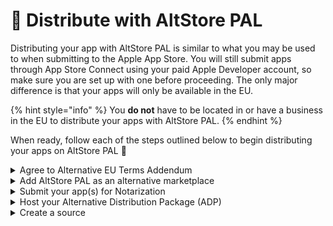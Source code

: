 # 🛒 Distribute with AltStore PAL

Distributing your app with AltStore PAL is similar to what you may be used to when submitting to the Apple App Store. You will still submit apps through App Store Connect using your paid Apple Developer account, so make sure you are set up with one before proceeding. The only major difference is that your apps will only be available in the EU.

{% hint style="info" %}
You **do not** have to be located in or have a business in the EU to distribute your apps with AltStore PAL.
{% endhint %}

When ready, follow each of the steps outlined below to begin distributing your apps on AltStore PAL 🙂

<details>

<summary>Agree to Alternative EU Terms Addendum</summary>

The Alternative EU Terms Addendum is an additional agreement you must make with Apple in order to distribute your apps outside the App Store.&#x20;

You can find and agree to the terms in App Store Connect from your account page under Agreements. You must have a paid Apple developer account.

**Note:** The new terms will change your commission rates and fees for apps distributed in the EU. [Learn More](https://developer.apple.com/support/core-technology-fee/)

</details>

<details>

<summary>Add AltStore PAL as an alternative marketplace</summary>

Before you can submit your apps to AltStore PAL, you must prepare your developer account for distribution with alternative marketplaces

1.  Register your Developer ID with AltStore PAL using our [REST API](rest-api.md). You can find your Developer ID in App Store Connect by selecting "Edit Profile" in the top right.

    <figure><img src="../.gitbook/assets/DevIDAppConnect(Hidden).jpg" alt=""><figcaption></figcaption></figure>

2)  You will receive a response with a security token. In App Store Connect, go to Users and Access -> Integrations -> Marketplace, click '+' and input the token.

    <figure><img src="../.gitbook/assets/marketplace.PNG" alt=""><figcaption></figcaption></figure>

3. Select the app(s) you want to distribute with AltStore PAL. You can change this at any time.
4. Select "Yes, send notifications" on the next screen to let AltStore PAL process your apps automatically (recommended).

**All apps must be processed by AltStore PAL before they can be distributed.** If you don't want AltStore PAL to process your builds automatically, you can manually process them using our [REST API](rest-api.md).

</details>

<details>

<summary>Submit your app(s) for Notarization</summary>

Even though you are distributing outside the App Store, you still need to submit your app(s) to Apple for Notarization before they can be distributed. This is similar to Apple's App Store review process but fewer guidelines. For more detailed instructions, see Apple's [Notarization](https://developer.apple.com/help/app-store-connect/distributing-apps-in-the-european-union/submit-for-notarization) support page.

1. Select your app in App Store Connect
2. In the App Review section, click Edit under "Review Type".
3. Select "Notarization" as the review type and click Save.
4. Submit app(s) for review.

**If you still plan to distribute your app through the Apple App Store, you can skip this step.** Your apps will be automatically notarized when approved for the App Store.

</details>

<details>

<summary>Host your Alternative Distribution Package (ADP)</summary>

Once Notarized, you'll need to download your app's ADP to then host it on your server.

1. Download your ADP using our [REST API](rest-api.md#download-adp).
2. Upload the complete package to your server. You must preserve the directory hierarchy exactly, and the hashes of each file must not change. In other words, **DO NOT modify the `manifest.json` in any way (e.g prettifying).**

</details>

<details>

<summary>Create a source</summary>

Once your server is updated with your app's ADP, the last step is to [make a source](make-a-source.md), which is just a JSON file with information about your app(s).

Once you've uploaded your source, it will be made available on PAL and anyone can now add the URL to download your apps! **(Requires AltStore PAL 2.2 or later)**

</details>





